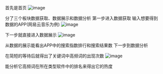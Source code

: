 首先是首页
 ![image](https://user-images.githubusercontent.com/71211925/121472965-883f8700-c9f4-11eb-9176-36f0c5fda7e4.png)

分了三个板块数据获取、数据展示和数据分析
第一步进入数据获取
输入想要得到数据的APP(网易云音乐为例)
 ![image](https://user-images.githubusercontent.com/71211925/121473001-97263980-c9f4-11eb-8e18-8cb307850ee1.png)

下一步就直接进入数据展示
![image](https://user-images.githubusercontent.com/71211925/121473013-9ab9c080-c9f4-11eb-8470-71fe1bdd8c3a.png)

 
从数据的展示能看出APP中的搜索指数排行和搜索结果数
下一步到数据分析

在简短的等待后就得出了关键词中高频词的出现次数
 ![image](https://user-images.githubusercontent.com/71211925/121473028-9ee5de00-c9f4-11eb-9951-668fc77ff12b.png)

能分析它高频词在所在类型软件中的排名来得出它的热度
